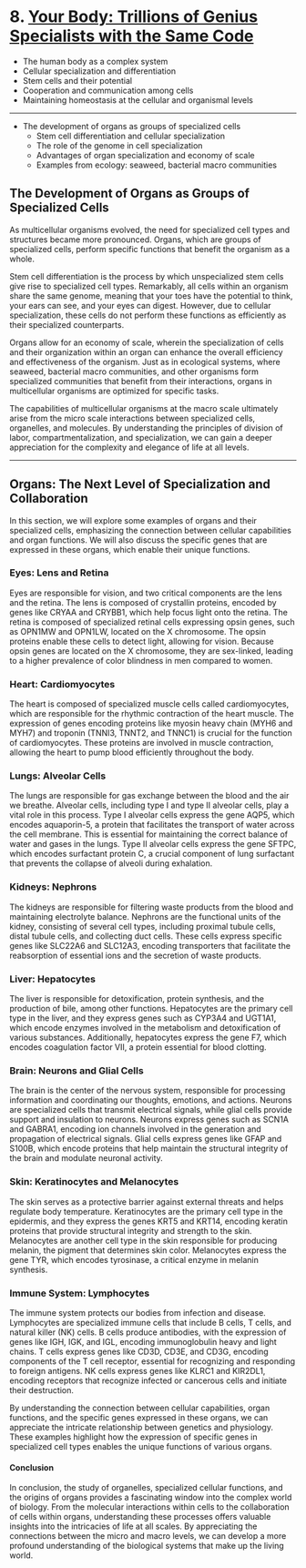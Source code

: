 # 8. [Your Body: Trillions of Genius Specialists with the Same Code](08.md)

- The human body as a complex system
- Cellular specialization and differentiation
- Stem cells and their potential
- Cooperation and communication among cells
- Maintaining homeostasis at the cellular and organismal levels

---



   - The development of organs as groups of specialized cells
     * Stem cell differentiation and cellular specialization
     * The role of the genome in cell specialization
     * Advantages of organ specialization and economy of scale
     * Examples from ecology: seaweed, bacterial macro communities


## The Development of Organs as Groups of Specialized Cells

As multicellular organisms evolved, the need for specialized cell types and structures became more pronounced. Organs, which are groups of specialized cells, perform specific functions that benefit the organism as a whole.

Stem cell differentiation is the process by which unspecialized stem cells give rise to specialized cell types. Remarkably, all cells within an organism share the same genome, meaning that your toes have the potential to think, your ears can see, and your eyes can digest. However, due to cellular specialization, these cells do not perform these functions as efficiently as their specialized counterparts.

Organs allow for an economy of scale, wherein the specialization of cells and their organization within an organ can enhance the overall efficiency and effectiveness of the organism. Just as in ecological systems, where seaweed, bacterial macro communities, and other organisms form specialized communities that benefit from their interactions, organs in multicellular organisms are optimized for specific tasks.

The capabilities of multicellular organisms at the macro scale ultimately arise from the micro scale interactions between specialized cells, organelles, and molecules. By understanding the principles of division of labor, compartmentalization, and specialization, we can gain a deeper appreciation for the complexity and elegance of life at all levels.

---

## Organs: The Next Level of Specialization and Collaboration
In this section, we will explore some examples of organs and their specialized cells, emphasizing the connection between cellular capabilities and organ functions. We will also discuss the specific genes that are expressed in these organs, which enable their unique functions.

### Eyes: Lens and Retina
Eyes are responsible for vision, and two critical components are the lens and the retina. The lens is composed of crystallin proteins, encoded by genes like CRYAA and CRYBB1, which help focus light onto the retina. The retina is composed of specialized retinal cells expressing opsin genes, such as OPN1MW and OPN1LW, located on the X chromosome. The opsin proteins enable these cells to detect light, allowing for vision. Because opsin genes are located on the X chromosome, they are sex-linked, leading to a higher prevalence of color blindness in men compared to women.

### Heart: Cardiomyocytes
The heart is composed of specialized muscle cells called cardiomyocytes, which are responsible for the rhythmic contraction of the heart muscle. The expression of genes encoding proteins like myosin heavy chain (MYH6 and MYH7) and troponin (TNNI3, TNNT2, and TNNC1) is crucial for the function of cardiomyocytes. These proteins are involved in muscle contraction, allowing the heart to pump blood efficiently throughout the body.

### Lungs: Alveolar Cells
The lungs are responsible for gas exchange between the blood and the air we breathe. Alveolar cells, including type I and type II alveolar cells, play a vital role in this process. Type I alveolar cells express the gene AQP5, which encodes aquaporin-5, a protein that facilitates the transport of water across the cell membrane. This is essential for maintaining the correct balance of water and gases in the lungs. Type II alveolar cells express the gene SFTPC, which encodes surfactant protein C, a crucial component of lung surfactant that prevents the collapse of alveoli during exhalation.

### Kidneys: Nephrons
The kidneys are responsible for filtering waste products from the blood and maintaining electrolyte balance. Nephrons are the functional units of the kidney, consisting of several cell types, including proximal tubule cells, distal tubule cells, and collecting duct cells. These cells express specific genes like SLC22A6 and SLC12A3, encoding transporters that facilitate the reabsorption of essential ions and the secretion of waste products.

### Liver: Hepatocytes
The liver is responsible for detoxification, protein synthesis, and the production of bile, among other functions. Hepatocytes are the primary cell type in the liver, and they express genes such as CYP3A4 and UGT1A1, which encode enzymes involved in the metabolism and detoxification of various substances. Additionally, hepatocytes express the gene F7, which encodes coagulation factor VII, a protein essential for blood clotting.

### Brain: Neurons and Glial Cells
The brain is the center of the nervous system, responsible for processing information and coordinating our thoughts, emotions, and actions. Neurons are specialized cells that transmit electrical signals, while glial cells provide support and insulation to neurons. Neurons express genes such as SCN1A and GABRA1, encoding ion channels involved in the generation and propagation of electrical signals. Glial cells express genes like GFAP and S100B, which encode proteins that help maintain the structural integrity of the brain and modulate neuronal activity.

### Skin: Keratinocytes and Melanocytes
The skin serves as a protective barrier against external threats and helps regulate body temperature. Keratinocytes are the primary cell type in the epidermis, and they express the genes KRT5 and KRT14, encoding keratin proteins that provide structural integrity and strength to the skin. Melanocytes are another cell type in the skin responsible for producing melanin, the pigment that determines skin color. Melanocytes express the gene TYR, which encodes tyrosinase, a critical enzyme in melanin synthesis.

### Immune System: Lymphocytes
The immune system protects our bodies from infection and disease. Lymphocytes are specialized immune cells that include B cells, T cells, and natural killer (NK) cells. B cells produce antibodies, with the expression of genes like IGH, IGK, and IGL, encoding immunoglobulin heavy and light chains. T cells express genes like CD3D, CD3E, and CD3G, encoding components of the T cell receptor, essential for recognizing and responding to foreign antigens. NK cells express genes like KLRC1 and KIR2DL1, encoding receptors that recognize infected or cancerous cells and initiate their destruction.

By understanding the connection between cellular capabilities, organ functions, and the specific genes expressed in these organs, we can appreciate the intricate relationship between genetics and physiology. These examples highlight how the expression of specific genes in specialized cell types enables the unique functions of various organs.


#### Conclusion
In conclusion, the study of organelles, specialized cellular functions, and the origins of organs provides a fascinating window into the complex world of biology. From the molecular interactions within cells to the collaboration of cells within organs, understanding these processes offers valuable insights into the intricacies of life at all scales. By appreciating the connections between the micro and macro levels, we can develop a more profound understanding of the biological systems that make up the living world.

